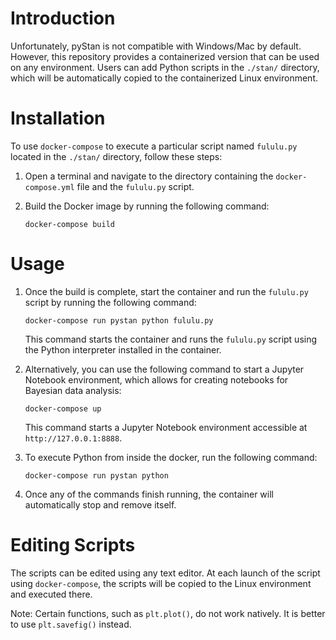 # Introduction

Unfortunately, pyStan is not compatible with Windows/Mac by default. However, this repository provides a containerized version that can be used on any environment. Users can add Python scripts in the `./stan/` directory, which will be automatically copied to the containerized Linux environment.

# Installation

To use `docker-compose` to execute a particular script named `fululu.py` located in the `./stan/` directory, follow these steps:

1. Open a terminal and navigate to the directory containing the `docker-compose.yml` file and the `fululu.py` script.

2. Build the Docker image by running the following command:

   ```
   docker-compose build
   ```

# Usage

1. Once the build is complete, start the container and run the `fululu.py` script by running the following command:

   ```
   docker-compose run pystan python fululu.py
   ```

   This command starts the container and runs the `fululu.py` script using the Python interpreter installed in the container.

2. Alternatively, you can use the following command to start a Jupyter Notebook environment, which allows for creating notebooks for Bayesian data analysis:

   ```
   docker-compose up
   ```

   This command starts a Jupyter Notebook environment accessible at `http://127.0.0.1:8888`.

3. To execute Python from inside the docker, run the following command:

   ```
   docker-compose run pystan python
   ```

4. Once any of the commands finish running, the container will automatically stop and remove itself.

# Editing Scripts

The scripts can be edited using any text editor. At each launch of the script using `docker-compose`, the scripts will be copied to the Linux environment and executed there.

Note: Certain functions, such as `plt.plot()`, do not work natively. It is better to use `plt.savefig()` instead.